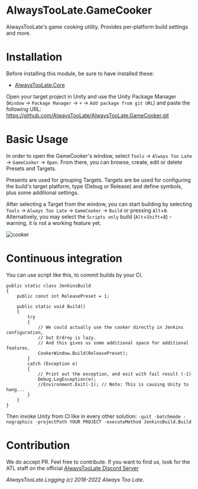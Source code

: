 # AlwaysTooLate.GameCooker
AlwaysTooLate's game cooking utility. Provides per-platform build settings and more.

# Installation

Before installing this module, be sure to have installed these:

- [AlwaysTooLate.Core](https://github.com/AlwaysTooLate/AlwaysTooLate.Core)

Open your target project in Unity and use the Unity Package Manager (`Window` -> `Package Manager` -> `+` -> `Add package from git URL`) and paste the following URL:
https://github.com/AlwaysTooLate/AlwaysTooLate.GameCooker.git

# Basic Usage

In order to open the GameCooker's window, select `Tools` -> `Always Too Late` -> `GameCooker` -> `Open`. From there, you can browse, create, edit or delete Presets and Targets.

Presents are used for grouping Targets. Targets are be used for configuring the build's target platform, type (Debug or Release) and define symbols, plus some additional settings.

After selecting a Target from the window, you can start building by selecting `Tools` -> `Always Too Late` -> `GameCooker` -> `Build` or pressing `Alt`+`B`. Alternatively, you may select the `Scripts only` build (`Alt`+`Shift`+`B`) - warning, it is not a working feature yet.

![cooker](https://user-images.githubusercontent.com/7634316/79242148-3ba1ff80-7e74-11ea-8e11-c04fc93b135c.png)

# Continuous integration
You can use script like this, to commit builds by your CI.
```CSharp
public static class JenkinsBuild
{
	public const int ReleasePreset = 1;

	public static void Build()
	{
		try
		{
			// We could actually use the cooker directly in Jenkins configuration,
			// but Erdroy is lazy.
			// And this gives us some additional space for additional features.
			CookerWindow.Build(ReleasePreset);
		}
		catch (Exception e)
		{
			// Print out the exception, and exit with fail result (-1)
			Debug.LogException(e);
			//Environment.Exit(-1); // Note: This is causing Unity to hang...
		}
	}
}
```
Then invoke Unity from CI like in every other solution: 
`-quit -batchmode -nographics -projectPath YOUR PROJECT -executeMethod JenkinsBuild.Build`

# Contribution

We do accept PR. Feel free to contribute. If you want to find us, look for the ATL staff on the official [AlwaysTooLate Discord Server](https://discord.alwaystoolate.com/)

*AlwaysTooLate.Logging (c) 2018-2022 Always Too Late.*
